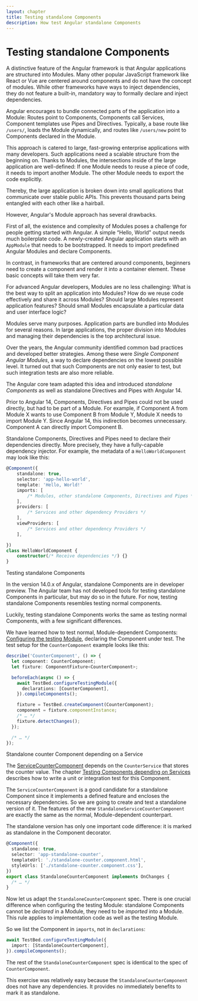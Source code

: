 ```yaml
---
layout: chapter
title: Testing standalone Components
description: How test Angular standalone Components
---
```


# Testing standalone Components

A distinctive feature of the Angular framework is that Angular applications are structured into Modules. Many other popular JavaScript framework like React or Vue are centered around components and do not have the concept of modules. While other frameworks have ways to inject dependencies, they do not feature a built-in, mandatory way to formally declare and inject dependencies.

Angular encourages to bundle connected parts of the application into a Module: Routes point to Components, Components call Services, Component templates use Pipes and Directives. Typically, a base route like `/users/`, loads the Module dynamically, and routes like `/users/new` point to Components declared in the Module.

This approach is catered to large, fast-growing enterprise applications with many developers. Such applications need a scalable structure from the beginning on. Thanks to Modules, the intersections inside of the large application are well-defined: If one Module needs to reuse a piece of code, it needs to import another Module. The other Module needs to export the code explicitly.

Thereby, the large application is broken down into small applications that communicate over stable public APIs. This prevents thousand parts being entangled with each other like a hairball.

However, Angular's Module approach has several drawbacks.

First of all, the existence and complexity of Modules poses a challenge for people getting started with Angular. A simple “Hello, World” output needs much boilerplate code. A newly-created Angular application starts with an `AppModule` that needs to be bootstrapped. It needs to import predefined Angular Modules and declare Components.

In contrast, in frameworks that are centered around components, beginners need to create a component and render it into a container element. These basic concepts will take them very far.

For advanced Angular developers, Modules are no less challenging: What is the best way to split an application into Modules? How do we reuse code effectively and share it across Modules? Should large Modules represent application features? Should small Modules encapsulate a particular data and user interface logic?

Modules serve many purposes. Application parts are bundled into Modules for several reasons. In large applications, the proper division into Modules and managing their dependencies is the top architectural issue.

Over the years, the Angular community identified common bad practices and developed better strategies. Among these were <em>Single Component Angular Modules</em>, a way to declare dependencies on the lowest possible level. It turned out that such Components are not only easier to test, but such integration tests are also more reliable.

The Angular core team adapted this idea and introduced <em>standalone Components</em> as well as standalone Directives and Pipes with Angular 14.

Prior to Angular 14, Components, Directives and Pipes could not be used directly, but had to be part of a Module. For example, if Component A from Module X wants to use Component B from Module Y, Module X needs to import Module Y. Since Angular 14, this indirection becomes unnecessary. Component A can directly import Component B.

Standalone Components, Directives and Pipes need to declare their dependencies directly. More precisely, they have a fully-capable dependency injector. For example, the metadata of a `HelloWorldComponent` may look like this:

```typescript
@Component({
	standalone: true,
	selector: 'app-hello-world',
	template: 'Hello, World!'
	imports: [
		/* Modules, other standalone Components, Directives and Pipes */
	],
	providers: [
		/* Services and other dependency Providers */
	],
	viewProviders: [
		/* Services and other dependency Providers */
	],

})
class HelloWorldComponent {
	constructor(/* Receive dependencies */) {}
}
```

Testing standalone Components

In the version 14.0.x of Angular, standalone Components are in developer preview. The Angular team has not developed tools for testing standalone Components in particular, but may do so in the future. For now, testing standalone Components resembles testing normal components.

Luckily, testing standalone Components works the same as testing normal Components, with a few significant differences.

We have learned how to test normal, Module-dependent Components: [Configuring the testing Module](/testing-components/#configuring-the-testing-module), declaring the Component under test. The test setup for the `CounterComponent` example looks like this:

```typescript
describe('CounterComponent', () => {
  let component: CounterComponent;
  let fixture: ComponentFixture<CounterComponent>;

  beforeEach(async () => {
    await TestBed.configureTestingModule({
      declarations: [CounterComponent],
    }).compileComponents();

    fixture = TestBed.createComponent(CounterComponent);
    component = fixture.componentInstance;
    /* … */
    fixture.detectChanges();
  });

  /* … */
});
```

Standalone counter Component depending on a Service

The [ServiceCounterComponent](https://github.com/9elements/angular-workshop/tree/main/src/app/components) depends on the `CounterService` that stores the counter value. The chapter [Testing Components depending on Services](/testing-components-depending-on-services/) describes how to write a unit or integration test for this Component.

The `ServiceCounterComponent` is a good candidate for a standalone Component since it implements a defined feature and encloses the necessary dependencies. So we are going to create and test a standalone version of it. The features of the new `StandaloneServiceCounterComponent` are exactly the same as the normal, Module-dependent counterpart.

The standalone version has only one important code difference: it is marked as standalone in the Component decorator.

```typescript
@Component({
  standalone: true,
  selector: 'app-standalone-counter',
  templateUrl: './standalone-counter.component.html',
  styleUrls: ['./standalone-counter.component.css'],
})
export class StandaloneCounterComponent implements OnChanges {
  /* … */
}
```

Now let us adapt the `StandaloneCounterComponent` spec. There is one crucial difference when configuring the testing Module: standalone Components cannot be *declared* in a Module, they need to be *imported* into a Module. This rule applies to implementation code as well as the testing Module.

So we list the Component in `imports`, not in `declarations`:

```typescript
await TestBed.configureTestingModule({
  import: [StandaloneCounterComponent],
}).compileComponents();
```

The rest of the `StandaloneCounterComponent` spec is identical to the spec of `CounterComponent`.

This exercise was relatively easy because the `StandaloneCounterComponent` does not have any dependencies. It provides no immediately benefits to mark it as standalone.

